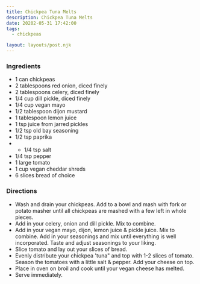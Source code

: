 ```yaml
---
title: Chickpea Tuna Melts
description: Chickpea Tuna Melts
date: 20202-05-31 17:42:00
tags:
  - chickpeas

layout: layouts/post.njk
---
```


### Ingredients

- 1 can chickpeas
- 2 tablespoons red onion, diced finely
- 2 tablespoons celery, diced finely
- 1/4 cup dill pickle, diced finely
- 1/4 cup vegan mayo
- 1/2 tablespoon dijon mustard
- 1 tablespoon lemon juice
- 1 tsp juice from jarred pickles
- 1/2 tsp old bay seasoning
- 1/2 tsp paprika
- - 1/4 tsp salt
- 1/4 tsp pepper
- 1 large tomato
- 1 cup vegan cheddar shreds
- 6 slices bread of choice

### Directions

- Wash and drain your chickpeas. Add to a bowl and mash with fork or potato masher until all chickpeas are mashed with a few left in whole pieces.
- Add in your celery, onion and dill pickle. Mix to combine.
- Add in your vegan mayo, dijon, lemon juice & pickle juice. Mix to combine. Add in your seasonings and mix until everything is well incorporated. Taste and adjust seasonings to your liking.
- Slice tomato and lay out your slices of bread.
- Evenly distribute your chickpea 'tuna" and top with 1-2 slices of tomato. Season the tomatoes with a little salt & pepper. Add your cheese on top.
- Place in oven on broil and cook until your vegan cheese has melted.
- Serve immediately.
